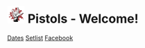 # <img src="logo.jpg" alt="Metal Horns" width="8%" height="8%" title="logo"> Pistols - Welcome!

[Dates](/Dates.md)
[Setlist](/Setlist.md)
[Facebook](https://www.facebook.com/ThePistolsDonegal)
